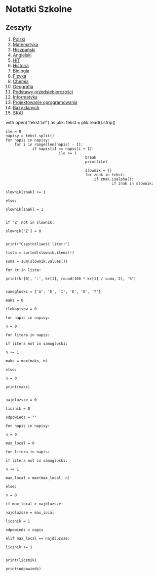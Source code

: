 # Notatki Szkolne

## Zeszyty

1. [Polski](polski/polski.md)
2. [Matematyka](matematyka/matematyka.md)
3. [Hiszpański](hiszpanski/hiszpanski.md)
4. [Angielski](angielski/angielski.md)
5. [HiT](hit/hit.md)
6. [Historia](historia/historia.md)
7. [Biologia](biologia/biologia.md)
8. [Fizyka](fizyka/fizyka.md)
9. [Chemia](chemia/chemia.md)
10. [Geografia](geografia/geografia.md)
11. [Podstawy przedsiębiorczości](podstawy-przedsiebiorczosci/podstawy-przedsiebiorczosci.md)
12. [Informatyka](informatyka/informatyka.md)
13. [Projektowanie oprogramowania](projektowanie-oprogramowania/projektowanie-oprogramowania.md)
14. [Bazy danych](bazy-danych/bazy-danych.md)
15. [SKAI](skai/skai.md)

with open("tekst.txt") as plik:
    tekst = plik.read().strip()

    ile = 0
    napisy = tekst.split()
    for napis in napisy:
        for i in range(len(napis) - 1):
                if napis[i] == napis[i + 1]:
                            ile += 1
                                        break
                                        print(ile)

                                        slownik = {}
                                        for znak in tekst:
                                            if znak.isalpha():
                                                    if znak in slownik:
                                                                slownik[znak] += 1
                                                                        else:
                                                                                    slownik[znak] = 1

                                                                                    if 'Z' not in slownik:
                                                                                        slownik['Z'] = 0

                                                                                        print("Częstotliwość liter:")
                                                                                        lista = sorted(slownik.items())
                                                                                        suma = sum(slownik.values())
                                                                                        for kr in lista:
                                                                                            print(kr[0], ':', kr[1], round(100 * kr[1] / suma, 2), '%')

                                                                                            samogloski = {'A', 'E', 'I', 'O', 'U', 'Y'}
                                                                                            maks = 0
                                                                                            ileNapisow = 0
                                                                                            for napis in napisy:
                                                                                                n = 0
                                                                                                    for litera in napis:
                                                                                                            if litera not in samogloski:
                                                                                                                        n += 1
                                                                                                                                    maks = max(maks, n)
                                                                                                                                            else:
                                                                                                                                                        n = 0
                                                                                                                                                        print(maks)

                                                                                                                                                        najdluzsze = 0
                                                                                                                                                        licznik = 0
                                                                                                                                                        odpowiedz = ""
                                                                                                                                                        for napis in napisy:
                                                                                                                                                            n = 0
                                                                                                                                                                max_local = 0
                                                                                                                                                                    for litera in napis:
                                                                                                                                                                            if litera not in samogloski:
                                                                                                                                                                                        n += 1
                                                                                                                                                                                                    max_local = max(max_local, n)
                                                                                                                                                                                                            else:
                                                                                                                                                                                                                        n = 0
                                                                                                                                                                                                                            if max_local > najdluzsze:
                                                                                                                                                                                                                                    najdluzsze = max_local
                                                                                                                                                                                                                                            licznik = 1
                                                                                                                                                                                                                                                    odpowiedz = napis
                                                                                                                                                                                                                                                        elif max_local == najdluzsze:
                                                                                                                                                                                                                                                                licznik += 1

                                                                                                                                                                                                                                                                print(licznik)
                                                                                                                                                                                                                                                                print(odpowiedz)